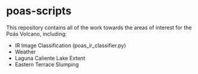 # poas-scripts

This repository contains all of the work towards the areas of interest for the Poás Volcano, including:
- IR Image Classification (poas_ir_classifier.py)
- Weather 
- Laguna Caliente Lake Extent
- Eastern Terrace Slumping
